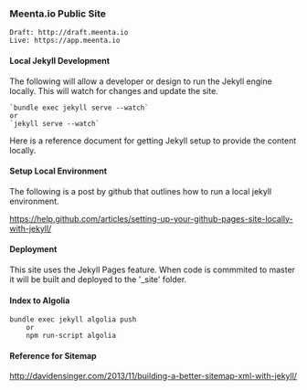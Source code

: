 ### Meenta.io Public Site

	Draft: http://draft.meenta.io
	Live: https://app.meenta.io

#### Local Jekyll Development
The following will allow a developer or design to run the
Jekyll engine locally. This will watch for changes and
update the site.

    `bundle exec jekyll serve --watch`
    or
    `jekyll serve --watch`

Here is a reference document for getting Jekyll setup
to provide the content locally.

#### Setup Local Environment
The following is a post by github that outlines how to
run a local jekyll environment.

https://help.github.com/articles/setting-up-your-github-pages-site-locally-with-jekyll/

#### Deployment
This site uses the Jekyll Pages feature. When code is commmited to
master it will be built and deployed to the '_site' folder.

#### Index to Algolia

    bundle exec jekyll algolia push
		or
		npm run-script algolia


#### Reference for Sitemap
http://davidensinger.com/2013/11/building-a-better-sitemap-xml-with-jekyll/
